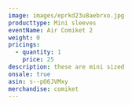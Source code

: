 ```yaml
---
image: images/eprkd23u8aebrxo.jpg
producttype: Mini sleeves
eventName: Air Comiket 2
weight: 0
pricings:
  - quantity: 1
    price: 25
description: these are mini sized
onsale: true
asin: s--pO6JVMxy
merchandise: comiket
---
```

